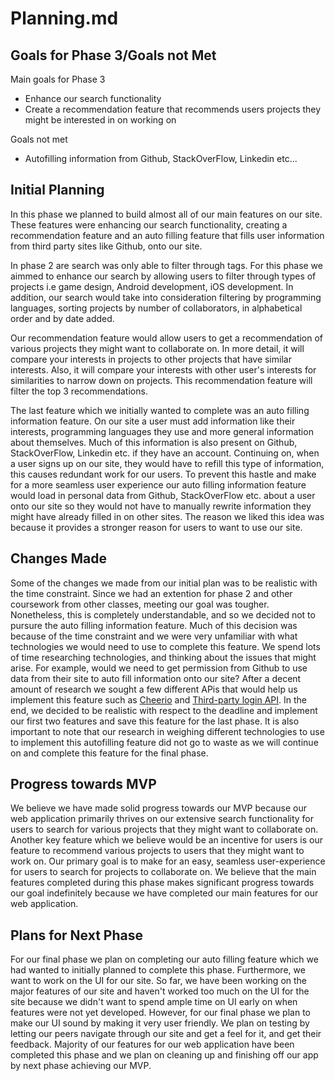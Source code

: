 # Planning.md

## Goals for Phase 3/Goals not Met

Main goals for Phase 3
* Enhance our search functionality
* Create a recommendation feature that recommends users projects they might be interested in on working on

Goals not met
* Autofilling information from Github, StackOverFlow, Linkedin etc... 

## Initial Planning

In this phase we planned to build almost all of our main features on our site. These features were enhancing our search functionality, creating a recommendation feature and an auto filling feature that fills user information from third party sites like Github, onto our site.

In phase 2 are search was only able to filter through tags. For this phase we aimmed to enhance our search by allowing users to filter through types of projects i.e game design, Android development, iOS development. In addition, our search would take into consideration filtering by programming languages, sorting projects by number of collaborators, in alphabetical order and by date added. 

Our recommendation feature would allow users to get a recommendation of various projects they might want to collaborate on. In more detail, it will compare your interests in projects to other projects that have similar interests. Also, it will compare your interests with other user's interests for similarities to narrow down on projects. This recommendation feature will filter the top 3 recommendations. 

The last feature which we initially wanted to complete was an auto filling information feature. On our site a user must add information like their interests, programming languages they use and more general information about themselves. Much of this information is also present on Github, StackOverFlow, Linkedin etc. if they have an account. Continuing on, when a user signs up on our site, they would have to refill this type of information, this causes redundant work for our users. To prevent this hastle and make for a more seamless user experience our auto filling information feature would load in personal data from Github, StackOverFlow etc. about a user onto our site so they would not have to manually rewrite information they might have already filled in on other sites. The reason we liked this idea was because it provides a stronger reason for users to want to use our site. 

## Changes Made

Some of the changes we made from our initial plan was to be realistic with the time constraint. Since we had an extention for phase 2 and other coursework from other classes, meeting our goal was tougher. Nonetheless, this is completely understandable, and so we decided not to pursure the auto filling information feature. Much of this decision was because of the time constraint and we were very unfamiliar with what technologies we would need to use to complete this feature. We spend lots of time researching technologies, and thinking about the issues that might arise. For example, would we need to get permission from Github to use data from their site to auto fill information onto our site? After a decent amount of research we sought a few different APis that would help us implement this feature such as [Cheerio](http://maxogden.com/scraping-with-node.html) and [Third-party login API](https://docs.strongloop.com/pages/releaseview.action?pageId=3836277). In the end, we decided to be realistic with respect to the deadline and implement our first two features and save this feature for the last phase. It is also important to note that our research in weighing different technologies to use to implement this autofilling feature did not go to waste as we will continue on and complete this feature for the final phase. 


## Progress towards MVP

We believe we have made solid progress towards our MVP because our web application primarily thrives on our extensive search functionality for users to search for various projects that they might want to collaborate on. Another key feature which we believe would be an incentive for users is our feature to recommend various projects to users that they might want to work on. Our primary goal is to make for an easy, seamless user-experience for users to search for projects to collaborate on. We believe that the main features completed during this phase makes significant progress towards our goal indefinitely because we have completed our main features for our web application.

## Plans for Next Phase

For our final phase we plan on completing our auto filling feature which we had wanted to initially planned to complete this phase. Furthermore, we want to work on the UI for our site. So far, we have been working on the major features of our site and haven't worked too much on the UI for the site because we didn't want to spend ample time on UI early on when features were not yet developed. However, for our final phase we plan to make our UI sound by making it very user friendly. We plan on testing by letting our peers navigate through our site and get a feel for it, and get their feedback. Majority of our features for our web application have been completed this phase and we plan on cleaning up and finishing off our app by next phase achieving our MVP. 
